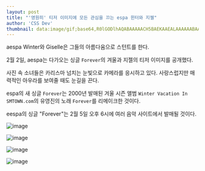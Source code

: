 ```yaml
---
layout: post
title: "'영원히' 티저 이미지에 모든 관심을 끄는 espa 윈터와 지젤"
author: 'CSS Dev'
thumbnail: data:image/gif;base64,R0lGODlhAQABAAAAACH5BAEKAAEALAAAAAABAAEAAAICTAEAOw==
---
```



aespa Winter와 Giselle은 그들의 아름다움으로 스턴트를 한다.

2월 2일, aespa는 다가오는 싱글 `Forever`의 겨울과 지젤의 티저 이미지를 공개했다.

사진 속 소녀들은 카리스마 넘치는 눈빛으로 카메라를 응시하고 있다. 사랑스럽지만 매력적인 아우라를 보여줄 때도 눈길을 끈다.

espa의 새 싱글 `Forever`는 2000년 발매된 겨울 시즌 앨범 `Winter Vacation In SMTOWN.com`의 유영진의 노래 `Forever`를 리메이크한 것이다.

eespa의 싱글 "Forever"는 2월 5일 오후 6시에 여러 음악 사이트에서 발매될 것이다.

![image](https://kpopchingu.com/wp-content/uploads/2021/02/89.png)

![image](https://kpopchingu.com/wp-content/uploads/2021/02/88.png)

![image](https://kpopchingu.com/wp-content/uploads/2021/02/90.png)

![image](https://kpopchingu.com/wp-content/uploads/2021/02/91.png)


